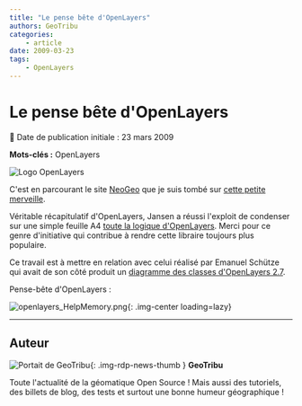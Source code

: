 ```yaml
---
title: "Le pense bête d'OpenLayers"
authors: GeoTribu
categories:
    - article
date: 2009-03-23
tags:
    - OpenLayers
---
```


# Le pense bête d'OpenLayers

:calendar: Date de publication initiale : 23 mars 2009

**Mots-clés :** OpenLayers

![Logo OpenLayers](https://cdn.geotribu.fr/img/logos-icones/logiciels_librairies/openlayers.png)

C'est en parcourant le site [NeoGeo](http://www.neogeo-online.net/) que je suis tombé sur [cette petite merveille](https://selectoid.wordpress.com/2009/03/19/finally-a-cheatsheet-for-openlayers-27/).

Véritable récapitulatif d'OpenLayers, Jansen a réussi l'exploit de condenser sur une simple feuille A4 [toute la logique d'OpenLayers](https://terrestris.de/openlayers_cheatsheet.pdf). Merci pour ce genre d'initiative qui contribue à rendre cette libraire toujours plus populaire.

Ce travail est à mettre en relation avec celui réalisé par Emanuel Schütze qui avait de son côté produit un [diagramme des classes d'OpenLayers 2.7](http://geotribu.net/node/43).

Pense-bête d'OpenLayers :

![openlayers_HelpMemory.png](https://cdn.geotribu.fr/img/articles-blog-rdp/divers/openlayers_2-7_cheatsheet.png){: .img-center loading=lazy}

----

## Auteur

![Portait de GeoTribu](https://cdn.geotribu.fr/img/internal/charte/geotribu_logo_64x64.png){: .img-rdp-news-thumb }
**GeoTribu**

Toute l'actualité de la géomatique Open Source ! Mais aussi des tutoriels, des billets de blog, des tests et surtout une bonne humeur géographique !
